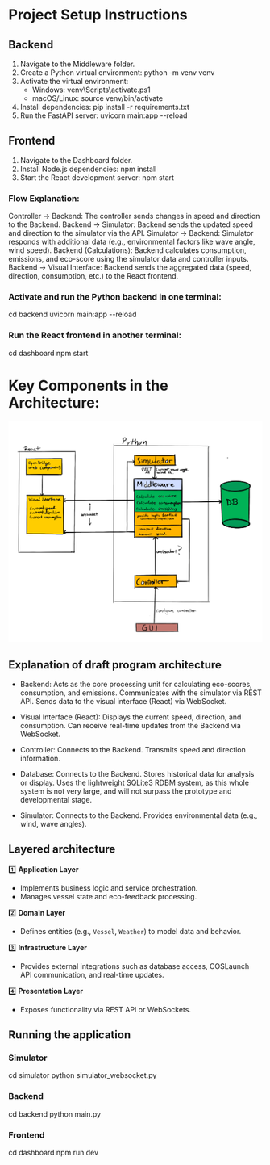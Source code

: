 # Project Setup Instructions

## Backend

1. Navigate to the Middleware folder.
2. Create a Python virtual environment:
   python -m venv venv
3. Activate the virtual environment:
   - Windows: venv\Scripts\activate.ps1
   - macOS/Linux: source venv/bin/activate
4. Install dependencies:
   pip install -r requirements.txt
5. Run the FastAPI server:
   uvicorn main:app --reload

## Frontend

1. Navigate to the Dashboard folder.
2. Install Node.js dependencies:
   npm install
3. Start the React development server:
   npm start

### Flow Explanation:

Controller → Backend: The controller sends changes in speed and direction to the Backend.
Backend → Simulator: Backend sends the updated speed and direction to the simulator via the API.
Simulator → Backend: Simulator responds with additional data (e.g., environmental factors like wave angle, wind speed).
Backend (Calculations): Backend calculates consumption, emissions, and eco-score using the simulator data and controller inputs.
Backend → Visual Interface: Backend sends the aggregated data (speed, direction, consumption, etc.) to the React frontend.

### Activate and run the Python backend in one terminal:

cd backend
uvicorn main:app --reload

### Run the React frontend in another terminal:

cd dashboard
npm start

# Key Components in the Architecture:

<img src="./images/Architecture_draft_2.png" alt="First draft of the program architecture" width="800"/>

## Explanation of draft program architecture

- Backend: Acts as the core processing unit for calculating eco-scores, consumption, and emissions. Communicates with the simulator via REST API. Sends data to the visual interface (React) via WebSocket.

- Visual Interface (React): Displays the current speed, direction, and consumption. Can receive real-time updates from the Backend via WebSocket.

- Controller: Connects to the Backend. Transmits speed and direction information.

- Database: Connects to the Backend. Stores historical data for analysis or display. Uses the lightweight SQLite3 RDBM system, as this whole system is not very large, and will not surpass the prototype and developmental stage.

- Simulator: Connects to the Backend. Provides environmental data (e.g., wind, wave angles).

## Layered architecture

1️⃣ **Application Layer**

- Implements business logic and service orchestration.
- Manages vessel state and eco-feedback processing.

2️⃣ **Domain Layer**

- Defines entities (e.g., `Vessel`, `Weather`) to model data and behavior.

3️⃣ **Infrastructure Layer**

- Provides external integrations such as database access, COSLaunch API communication, and real-time updates.

4️⃣ **Presentation Layer**

- Exposes functionality via REST API or WebSockets.

## Running the application

### Simulator

cd simulator
python simulator_websocket.py

### Backend

cd backend
python main.py

### Frontend

cd dashboard
npm run dev

